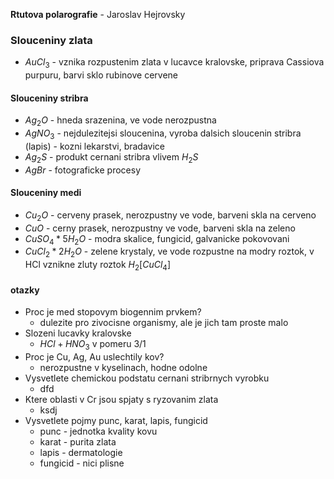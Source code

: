 
**Rtutova polarografie** - Jaroslav Hejrovsky

### Slouceniny zlata
- $AuCl_{3}$ - vznika rozpustenim zlata v lucavce kralovske, priprava Cassiova purpuru, barvi sklo rubinove cervene


#### Slouceniny stribra
- $Ag_{2}O$ - hneda srazenina, ve vode nerozpustna
- $AgNO_{3}$ - nejdulezitejsi sloucenina, vyroba dalsich sloucenin stribra (lapis) - kozni lekarstvi, bradavice
- $Ag_{2}S$ - produkt cernani stribra vlivem $H_{2}S$
- $AgBr$ - fotograficke procesy
#### Slouceniny medi
- $Cu_{2}O$ - cerveny prasek, nerozpustny ve vode, barveni skla na cerveno 
- $CuO$ - cerny prasek, nerozpustny ve vode, barveni skla na zeleno
- $CuSO_{4}*5H_{2}O$ - modra skalice, fungicid, galvanicke pokovovani
- $CuCl_{2}*2H_{2}O$ - zelene krystaly, ve vode rozpustne na modry roztok, v HCl vznikne zluty roztok $H_{2}[CuCl_{4}]$
#### otazky
- Proc je med stopovym biogennim prvkem?
	- dulezite pro zivocisne organismy, ale je jich tam proste malo
- Slozeni lucavky kralovske
	- $HCl+HNO_{3}$ v pomeru 3/1
- Proc je Cu, Ag, Au uslechtily kov?
	- nerozpustne v kyselinach, hodne odolne
- Vysvetlete chemickou podstatu cernani stribrnych vyrobku
	- dfd
- Ktere oblasti v Cr jsou spjaty s ryzovanim zlata
	- ksdj
- Vysvetlete pojmy punc, karat, lapis, fungicid
	- punc - jednotka kvality kovu
	- karat - purita zlata
	- lapis - dermatologie
	- fungicid - nici plisne